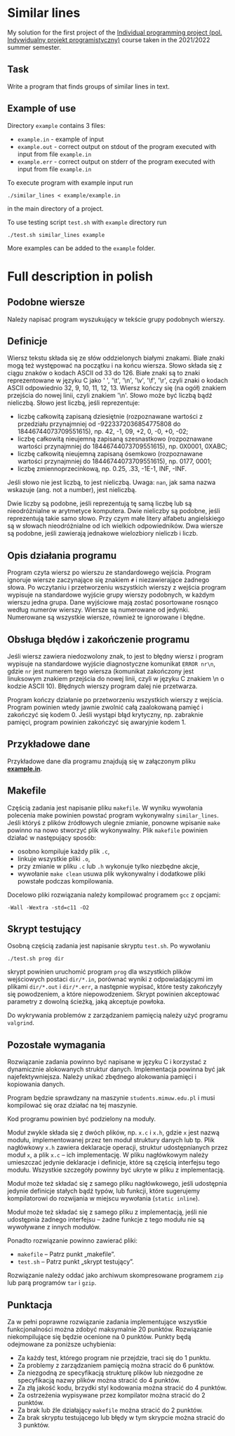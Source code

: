 # Similar lines

My solution for the first project of the [Individual programming project (pol. Indywidualny projekt programistyczny)](https://usosweb.mimuw.edu.pl/kontroler.php?_action=katalog2/przedmioty/pokazPrzedmiot&prz_kod=1000-222bIPP) course taken in the 2021/2022 summer semester.

## Task

Write a program that finds groups of similar lines in text.

## Example of use

Directory `example` contains 3 files:
- `example.in` - example of input
- `example.out` - correct output on stdout of the program executed with input from file `example.in`
- `example.err` - correct output on stderr of the program executed with input from file `example.in`

To execute program with example input run
```
./similar_lines < example/example.in
```
in the main directory of a project.

To use testing script `test.sh` with `example` directory run
```
./test.sh similar_lines example
```
More examples can be added to the `example` folder.


# Full description in polish

## Podobne wiersze

Należy napisać program wyszukujący w tekście grupy podobnych wierszy.

## Definicje

Wiersz tekstu składa się ze słów oddzielonych białymi znakami. Białe znaki mogą też występować na początku i na końcu wiersza. Słowo składa się z ciągu znaków o kodach ASCII od 33 do 126. Białe znaki są to znaki reprezentowane w języku C jako ' ', '\t', '\n', '\v', '\f', '\r', czyli znaki o kodach ASCII odpowiednio 32, 9, 10, 11, 12, 13. Wiersz kończy się (na ogół) znakiem przejścia do nowej linii, czyli znakiem '\n'. Słowo może być liczbą bądź nieliczbą. Słowo jest liczbą, jeśli reprezentuje:

- liczbę całkowitą zapisaną dziesiętnie (rozpoznawane wartości z przedziału przynajmniej od -9223372036854775808 do 18446744073709551615), np. 42, -1, 09, +2, 0, -0, +0, -02;
- liczbę całkowitą nieujemną zapisaną szesnastkowo (rozpoznawane wartości przynajmniej do 18446744073709551615), np. 0X0001, 0XABC;
- liczbę całkowitą nieujemną zapisaną ósemkowo (rozpoznawane wartości przynajmniej do 18446744073709551615), np. 0177, 0001;
- liczbę zmiennoprzecinkową, np. 0.25, .33, -1E-1, INF, -INF.

Jeśli słowo nie jest liczbą, to jest nieliczbą. Uwaga: `nan`, jak sama nazwa wskazuje (ang. not a number), jest nieliczbą.

Dwie liczby są podobne, jeśli reprezentują tę samą liczbę lub są nieodróżnialne w arytmetyce komputera. Dwie nieliczby są podobne, jeśli reprezentują takie samo słowo. Przy czym małe litery alfabetu angielskiego są w słowach nieodróżnialne od ich wielkich odpowiedników. Dwa wiersze są podobne, jeśli zawierają jednakowe wielozbiory nieliczb i liczb.

## Opis działania programu

Program czyta wiersz po wierszu ze standardowego wejścia. Program ignoruje wiersze zaczynające się znakiem `#` i niezawierające żadnego słowa. Po wczytaniu i przetworzeniu wszystkich wierszy z wejścia program wypisuje na standardowe wyjście grupy wierszy podobnych, w każdym wierszu jedna grupa. Dane wyjściowe mają zostać posortowane rosnąco według numerów wierszy. Wiersze są numerowane od jedynki. Numerowane są wszystkie wiersze, również te ignorowane i błędne.

## Obsługa błędów i zakończenie programu

Jeśli wiersz zawiera niedozwolony znak, to jest to błędny wiersz i program wypisuje na standardowe wyjście diagnostyczne komunikat `ERROR nr\n`, gdzie `nr` jest numerem tego wiersza (komunikat zakończony jest linuksowym znakiem przejścia do nowej linii, czyli w języku C znakiem \n o kodzie ASCII 10). Błędnych wierszy program dalej nie przetwarza.

Program kończy działanie po przetworzeniu wszystkich wierszy z wejścia. Program powinien wtedy jawnie zwolnić całą zaalokowaną pamięć i zakończyć się kodem 0. Jeśli wystąpi błąd krytyczny, np. zabraknie pamięci, program powinien zakończyć się awaryjnie kodem 1.

## Przykładowe dane

Przykładowe dane dla programu znajdują się w załączonym pliku [**example.in**](https://github.com/patjed41/IPP-1-SimilarLines/blob/master/example/example.in).

## Makefile

Częścią zadania jest napisanie pliku `makefile`. W wyniku wywołania polecenia make powinien powstać program wykonywalny `similar_lines`. Jeśli któryś z plików źródłowych ulegnie zmianie, ponowne wpisanie `make` powinno na nowo stworzyć plik wykonywalny. Plik `makefile` powinien działać w następujący sposób:

- osobno kompiluje każdy plik `.c`,
- linkuje wszystkie pliki `.o`,
- przy zmianie w pliku `.c` lub `.h` wykonuje tylko niezbędne akcje,
- wywołanie `make clean` usuwa plik wykonywalny i dodatkowe pliki powstałe podczas kompilowania.

Docelowo pliki rozwiązania należy kompilować programem `gcc` z opcjami:

```
-Wall -Wextra -std=c11 -O2
```

## Skrypt testujący

Osobną częścią zadania jest napisanie skryptu `test.sh`. Po wywołaniu
```
./test.sh prog dir
```
skrypt powinien uruchomić program `prog` dla wszystkich plików wejściowych postaci `dir/*.in`, porównać wyniki z odpowiadającymi im plikami `dir/*.out` i `dir/*.err`, a następnie wypisać, które testy zakończyły się powodzeniem, a które niepowodzeniem. Skrypt powinien akceptować parametry z dowolną ścieżką, jaką akceptuje powłoka.

Do wykrywania problemów z zarządzaniem pamięcią należy użyć programu `valgrind`.

## Pozostałe wymagania

Rozwiązanie zadania powinno być napisane w języku C i korzystać z dynamicznie alokowanych struktur danych. Implementacja powinna być jak najefektywniejsza. Należy unikać zbędnego alokowania pamięci i kopiowania danych.

Program będzie sprawdzany na maszynie `students.mimuw.edu.pl` i musi kompilować się oraz działać na tej maszynie.

Kod programu powinien być podzielony na moduły.

Moduł zwykle składa się z dwóch plików, np. `x.c` i `x.h`, gdzie `x` jest nazwą modułu, implementowanej przez ten moduł struktury danych lub tp. Plik nagłówkowy `x.h` zawiera deklaracje operacji, struktur udostępnianych przez moduł `x`, a plik `x.c` – ich implementację. W pliku nagłówkowym należy umieszczać jedynie deklaracje i definicje, które są częścią interfejsu tego modułu. Wszystkie szczegóły powinny być ukryte w pliku z implementacją.

Moduł może też składać się z samego pliku nagłówkowego, jeśli udostępnia jedynie definicje stałych bądź typów, lub funkcji, które sugerujemy kompilatorowi do rozwijania w miejscu wywołania (`static inline`).

Moduł może też składać się z samego pliku z implementacją, jeśli nie udostępnia żadnego interfejsu – żadne funkcje z tego modułu nie są wywoływane z innych modułów.

Ponadto rozwiązanie powinno zawierać pliki:

- `makefile` – Patrz punkt „makefile”.
- `test.sh` – Patrz punkt „skrypt testujący”.

Rozwiązanie należy oddać jako archiwum skompresowane programem `zip` lub parą programów `tar` i `gzip`.

## Punktacja

Za w pełni poprawne rozwiązanie zadania implementujące wszystkie funkcjonalności można zdobyć maksymalnie 20 punktów. Rozwiązanie niekompilujące się będzie ocenione na 0 punktów. Punkty będą odejmowane za poniższe uchybienia:

- Za każdy test, którego program nie przejdzie, traci się do 1 punktu.
- Za problemy z zarządzaniem pamięcią można stracić do 6 punktów.
- Za niezgodną ze specyfikacją strukturę plików lub niezgodne ze specyfikacją nazwy plików można stracić do 4 punktów.
- Za złą jakość kodu, brzydki styl kodowania można stracić do 4 punktów.
- Za ostrzeżenia wypisywane przez kompilator można stracić do 2 punktów.
- Za brak lub źle działający `makefile` można stracić do 2 punktów.
- Za brak skryptu testującego lub błędy w tym skrypcie można stracić do 3 punktów.
